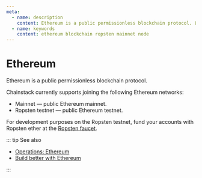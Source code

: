 ```yaml
---
meta:
  - name: description
    content: Ethereum is a public permissionless blockchain protocol. Learn how to join the Ethereum mainnet or Ropsten testnet and operate an Ethereum node.
  - name: keywords
    content: ethereum blockchain ropsten mainnet node
---
```


# Ethereum

Ethereum is a public permissionless blockchain protocol.

Chainstack currently supports joining the following Ethereum networks:

* Mainnet — public Ethereum mainnet.
* Ropsten testnet — public Ethereum testnet.

For development purposes on the Ropsten testnet, fund your accounts with Ropsten ether at the <a href="https://faucet.ropsten.be/" rel="nofollow">Ropsten faucet</a>.

::: tip See also

* [Operations: Ethereum](/operations/ethereum/)
* [Build better with Ethereum](https://chainstack.com/build-better-with-ethereum/)

:::
